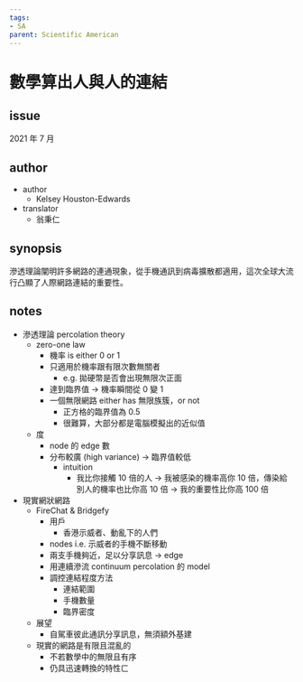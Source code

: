 ```yaml
---
tags: 
- SA
parent: Scientific American
---
```

# 數學算出人與人的連結

## issue
2021 年  7 月

## author
- author
	- Kelsey Houston-Edwards
- translator
	- 翁秉仁

## synopsis

滲透理論闡明許多網路的連通現象，從手機通訊到病毒擴散都適用，這次全球大流行凸顯了人際網路連結的重要性。

## notes

- 滲透理論 percolation theory
	- zero-one law
		- 機率 is either 0 or 1
		- 只適用於機率跟有限次數無關者
			- e.g. 拋硬幣是否會出現無限次正面
		- 達到臨界值 → 機率瞬間從 0 變 1
		- 一個無限網路 either has 無限族簇，or not
			- 正方格的臨界值為 0.5
			- 很難算，大部分都是電腦模擬出的近似值
	- 度
		- node 的 edge 數
		- 分布較廣 (high variance) → 臨界值較低
			- intuition
				- 我比你接觸 10 倍的人 → 我被感染的機率高你 10 倍，傳染給別人的機率也比你高 10 倍 → 我的重要性比你高 100 倍
- 現實網狀網路
	- FireChat & Bridgefy
		- 用戶
			- 香港示威者、動亂下的人們
		- nodes i.e. 示威者的手機不斷移動
		- 兩支手機夠近，足以分享訊息 → edge
		- 用連續滲流 continuum percolation 的 model
		- 調控連結程度方法
			- 連結範圍
			- 手機數量
			- 臨界密度
	- 展望
		- 自駕車彼此通訊分享訊息，無須額外基建
	- 現實的網路是有限且混亂的
		- 不若數學中的無限且有序
		- 仍具迅速轉換的特性ㄈ